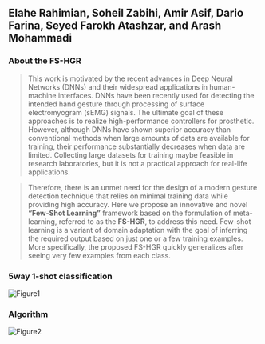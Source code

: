 ## Elahe Rahimian, Soheil Zabihi, Amir Asif, Dario Farina, Seyed Farokh Atashzar, and Arash Mohammadi


### About the FS-HGR
>This work is motivated by the recent advances in Deep Neural Networks (DNNs) and their widespread applications in human-machine interfaces. 
DNNs have been recently used for detecting the intended hand gesture through processing of surface electromyogram (sEMG) signals. 
The ultimate goal of these approaches is to realize high-performance controllers for prosthetic. However, although DNNs have shown superior accuracy than conventional methods when large amounts of data are available for training, their performance substantially decreases when data are limited. Collecting large datasets for training maybe feasible in research laboratories, but it is not a practical approach for real-life applications.

>Therefore, there is an unmet need for the design of a modern gesture detection technique that relies on minimal training data while providing high accuracy.
Here we propose an innovative and novel **“Few-Shot Learning”** framework based on the formulation of meta-learning, referred to as the **FS-HGR**, to address this need. Few-shot learning is a variant of domain adaptation with the goal of inferring the required output based on just one or a few training examples. More specifically, the proposed FS-HGR quickly generalizes after seeing very few examples from each class.

### 5way 1-shot classification
![Figure1](https://user-images.githubusercontent.com/50590345/98752650-9828b700-2390-11eb-8c0d-befbc4c931fb.png)

### Algorithm
![Figure2](https://user-images.githubusercontent.com/50590345/98753209-d07cc500-2391-11eb-9d71-fa752f798721.png)
